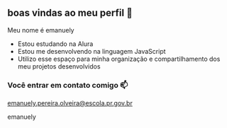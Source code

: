 ## boas vindas ao meu perfil 💙

Meu nome é emanuely

- Estou estudando na Alura
- Estou me desenvolvendo na linguagem JavaScript
- Utilizo esse espaço para minha organização e compartilhamento dos meu projetos desenvolvidos

### Você entrar em contato comigo 📫

emanuely.pereira.olveira@escola.pr.gov.br

emanuely 
